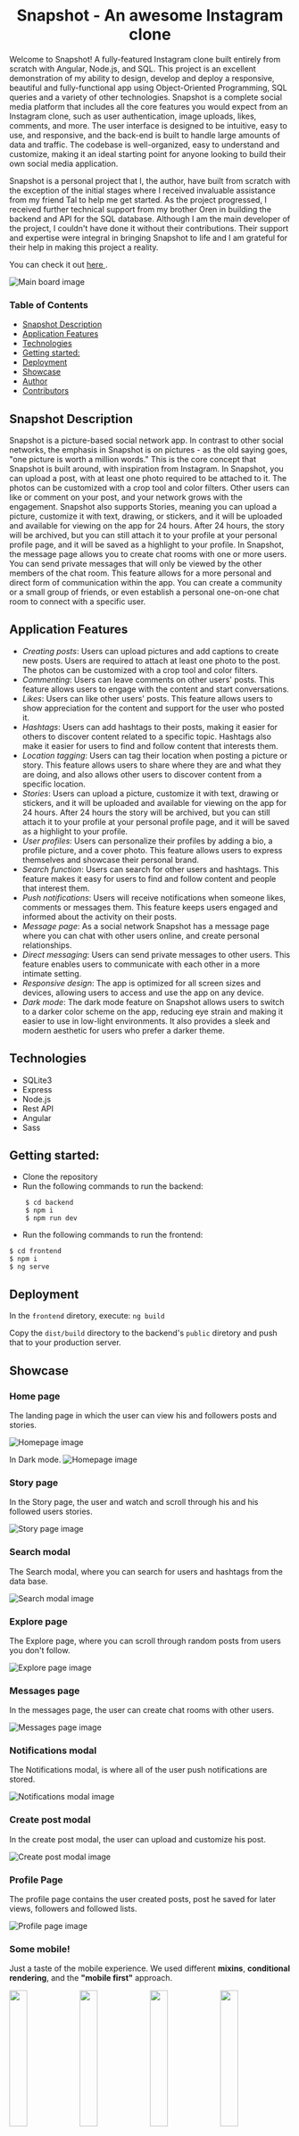 <h1 align="center"> Snapshot - An awesome Instagram clone </h1>

<p> Welcome to Snapshot! A fully-featured Instagram clone built entirely from scratch with Angular, Node.js, and SQL. This project is an excellent demonstration of my ability to design, develop and deploy a responsive, beautiful and fully-functional app using Object-Oriented Programming, SQL queries and a variety of other technologies. Snapshot is a complete social media platform that includes all the core features you would expect from an Instagram clone, such as user authentication, image uploads, likes, comments, and more. The user interface is designed to be intuitive, easy to use, and responsive, and the back-end is built to handle large amounts of data and traffic. The codebase is well-organized, easy to understand and customize, making it an ideal starting point for anyone looking to build their own social media application.<p>

<p>Snapshot is a personal project that I, the author, have built from scratch with the exception of the initial stages where I received invaluable assistance from my friend Tal to help me get started. As the project progressed, I received further technical support from my brother Oren in building the backend and API for the SQL database. Although I am the main developer of the project, I couldn't have done it without their contributions. Their support and expertise were integral in bringing Snapshot to life and I am grateful for their help in making this project a reality.</p>

 You can check it out [here ](https://snapshot-zzha.onrender.com/#/).

![Main board image](screenshots/home-page.png)

### Table of Contents
- [Snapshot Description](#snapshot-description)
- [Application Features](#application-features)
- [Technologies](#technologies)
- [Getting started:](#getting-started)
- [Deployment](#deployment)
- [Showcase](#showcase)
- [Author](#author)
- [Contributors](#contributors)

## Snapshot Description
Snapshot is a picture-based social network app. In contrast to other social networks, the emphasis in Snapshot is on pictures - as the old saying goes, "one picture is worth a million words." 
This is the core concept that Snapshot is built around, with inspiration from Instagram.
In Snapshot, you can upload a post, with at least one photo required to be attached to it. The photos can be customized with a crop tool and color filters. 
Other users can like or comment on your post, and your network grows with the engagement.
Snapshot also supports Stories, meaning you can upload a picture, customize it with text, drawing, or stickers, and it will be uploaded and available for viewing on the app for 24 hours. 
After 24 hours, the story will be archived, but you can still attach it to your profile at your personal profile page, and it will be saved as a highlight to your profile.
In Snapshot, the message page allows you to create chat rooms with one or more users. 
You can send private messages that will only be viewed by the other members of the chat room. This feature allows for a more personal and direct form of communication within the app. 
You can create a community or a small group of friends, or even establish a personal one-on-one chat room to connect with a specific user. 

## Application Features
 - *Creating posts*: Users can upload pictures and add captions to create new posts. Users are required to attach at least one photo to the post. The photos can be customized with a crop tool and color filters.
 - *Commenting*: Users can leave comments on other users' posts. This feature allows users to engage with the content and start conversations.
 - *Likes*: Users can like other users' posts. This feature allows users to show appreciation for the content and support for the user who posted it.
 - *Hashtags*: Users can add hashtags to their posts, making it easier for others to discover content related to a specific topic. Hashtags also make it easier for users to find and follow content that interests them.
 - *Location tagging*: Users can tag their location when posting a picture or story. This feature allows users to share where they are and what they are doing, and also allows other users to discover content from a specific location.
 - *Stories*: Users can upload a picture, customize it with text, drawing or stickers, and it will be uploaded and available for viewing on the app for 24 hours. After 24 hours the story will be archived, but you can still attach it to your profile at your personal profile page, and it will be saved as a highlight to your profile.
 - *User profiles*: Users can personalize their profiles by adding a bio, a profile picture, and a cover photo. This feature allows users to express themselves and showcase their personal brand.
 - *Search function*: Users can search for other users and hashtags. This feature makes it easy for users to find and follow content and people that interest them.
 - *Push notifications*: Users will receive notifications when someone likes, comments or messages them. This feature keeps users engaged and informed about the activity on their posts.
 - *Message page*: As a social network Snapshot has a message page where you can chat with other users online, and create personal relationships.
 - *Direct messaging*: Users can send private messages to other users. This feature enables users to communicate with each other in a more intimate setting.
 - *Responsive design*: The app is optimized for all screen sizes and devices, allowing users to access and use the app on any device.
 - *Dark mode*: The dark mode feature on Snapshot allows users to switch to a darker color scheme on the app, reducing eye strain and making it easier to use in low-light environments. It also provides a sleek and modern aesthetic for users who prefer a darker theme.

 
## Technologies
- SQLite3
- Express
- Node.js
- Rest API
- Angular
- Sass
    
## Getting started:

* Clone the repository
* Run the following commands to run the backend:

```
    $ cd backend
    $ npm i
    $ npm run dev
```

* Run the following commands to run the frontend:

```
$ cd frontend
$ npm i
$ ng serve
```

## Deployment

In the `frontend` diretory, execute: `ng build`

Copy the `dist/build` directory to the backend's `public` diretory and push that to your production server.


## Showcase

### Home page
The landing page in which the user can view his and followers posts and stories.

![Homepage image](screenshots/home-page.png)

In Dark mode.
![Homepage image](screenshots/home-page-dark-mode.png)

### Story page
In the Story page, the user and watch and scroll through his and his followed users stories.

![Story page image](screenshots/story-page.png)

### Search modal
The Search modal, where you can search for users and hashtags from the data base.

![Search modal image](screenshots/search-modal.png)

### Explore page
The Explore page, where you can scroll through random posts from users you don't follow.

![Explore page image](screenshots/explore-page.png)

### Messages page
In the messages page, the user can create chat rooms with other users.

![Messages page image](screenshots/message-page.png)

### Notifications modal
The Notifications modal, is where all of the user push notifications are stored.

![Notifications modal image](screenshots/notification-modal.png)

### Create post modal
In the create post modal, the user can upload and customize his post.

![Create post modal image](screenshots/create-post-modal.png)

### Profile Page
The profile page contains the user created posts, post he saved for later views, followers and followed lists.

![Profile page image](screenshots/profile-page.png)

### Some mobile!
Just a taste of the mobile experience. We used different **mixins**, **conditional rendering**, and the **"mobile first"** approach. 

<img src="screenshots/mobile-home-page.png" width="25%" style="float: left"/><img src="screenshots/mobile-message-page.png" width="25%" style="float: left;"/><img src="screenshots/mobile-story-page.png" width="25%" style="float: left;"/><img src="screenshots/mobile-profile-edit.png" width="25%" style="float: left;"/>

### Author
 - [Eshel Eyni](https://github.com/EshelEyni)

 ### Contributors
 - [Tal Elmaliach Hemo](https://github.com/TalElmaliachHemo)
 - [Oren Eini](https://github.com/ayende)

